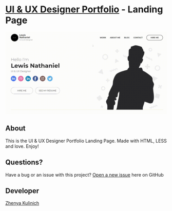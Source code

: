 # 	<a href="https://kulinichevgeny.github.io/uiux-designer-portfolio/">UI & UX Designer Portfolio</a> - Landing Page

<a href="https://kulinichevgeny.github.io/uiux-designer-portfolio/"><img src="./images/preview.gif"></a>


## About

This is the UI & UX Designer Portfolio Landing Page. Made with HTML, LESS and love. Enjoy!

## Questions?

Have a bug or an issue with this project? [Open a new issue](https://github.com/kulinichevgeny/ui-ux-designer-portfolio/issues/new) here on GitHub

## Developer

[Zhenya Kulinich](https://github.com/kulinichevgeny)
